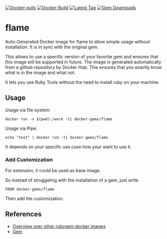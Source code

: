 [![Docker pulls](https://img.shields.io/docker/pulls/rubygem/flame.svg)](https://hub.docker.com/r/rubygem/flame/)
[![Docker Build](https://img.shields.io/docker/automated/rubygem/flame.svg)](https://hub.docker.com/r/rubygem/flame/)
[![Latest Tag](https://img.shields.io/github/tag/docker-rubygem/flame.svg)](https://hub.docker.com/r/rubygem/flame/)
[![Gem Downloads](https://img.shields.io/gem/dt/flame.svg)](https://rubygems.org/gems/flame/)
# flame

Auto-Generated Docker image for flame to allow simple usage without installation.
It is in sync with the original gem.

This allows to use a specific version of your favorite gem and ensures that this image will be supported in future.
The image is generated automatically from a github repository by Docker Hub.
This ensures that you exactly know what is in the image and what not.

It lets you use Ruby Tools without the need to install ruby on your machine.

## Usage

Usage via file system:

`docker run -v $(pwd):/work -ti docker-gems/flame`

Usage via Pipe:

`echo "test" | docker run -ti docker-gems/flame`

It depends on your specific use case how your want to use it.

### Add Customization

For extension, it could be used as base image.

So instead of struggeling with the installation of a gem, just write

`FROM docker-gems/flame`

Then add the customization.

## References

 - [Overview over other rubygem docker images](https://github.com/thinkbot/docker-rubygem)
 - [Gem](https://rubygems.org/gems/flame/)
